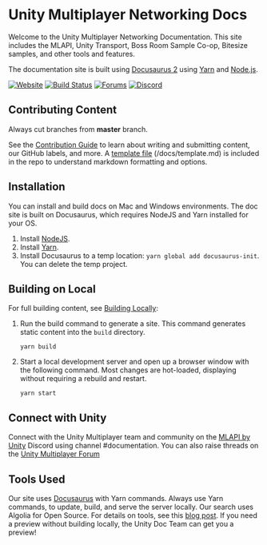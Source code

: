 # Unity Multiplayer Networking Docs

Welcome to the Unity Multiplayer Networking Documentation. This site includes the MLAPI, Unity Transport, Boss Room Sample Co-op, Bitesize samples, and other tools and features.

The documentation site is built using [Docusaurus 2](https://v2.docusaurus.io/) using [Yarn](https://yarnpkg.com/en/) and [Node.js](https://nodejs.org/en/download/). 

[![Website](https://img.shields.io/website?url=https%3A%2F%2Fdocs-multiplayer.unity3d.com%2F)](https://docs-multiplayer.unity3d.com/)
[![Build Status](https://jenkins-iaas.prd.it.unity3d.com/job/Multiplay/job/Multiplay-docs-prd/badge/icon)](https://jenkins-iaas.prd.it.unity3d.com/job/Multiplay/job/Multiplay-docs-prd/)
[![Forums](https://img.shields.io/badge/unity--forums-multiplayer-blue)](https://forum.unity.com/forums/multiplayer.26/)
[![Discord](https://img.shields.io/discord/449263083769036810.svg?label=discord&logo=discord&color=informational)](https://discord.gg/FM8SE9E)

## Contributing Content

Always cut branches from **master** branch. 

See the [Contribution Guide](https://github.com/Unity-Technologies/com.unity.multiplayer.docs/wiki) to learn about writing and submitting content, our GitHub labels, and more. A [template file](https://github.com/Unity-Technologies/com.unity.multiplayer.docs/blob/master/docs/template.md) (/docs/template.md) is included in the repo to understand markdown formatting and options.

## Installation

You can install and build docs on Mac and Windows environments. The doc site is built on Docusaurus, which requires NodeJS and Yarn installed for your OS.

1. Install [NodeJS](https://nodejs.org/en/download/).
1. Install [Yarn](https://yarnpkg.com/en/).
1. Install Docusaurus to a temp location: `yarn global add docusaurus-init`. You can delete the temp project.

## Building on Local

For full building content, see [Building Locally](https://github.com/Unity-Technologies/com.unity.multiplayer.docs/wiki/Building-Locally):

1. Run the build command to generate a site. This command generates static content into the `build` directory.

    ```console
    yarn build
    ```

2. Start a local development server and open up a browser window with the following command. Most changes are hot-loaded, displaying without requiring a rebuild and restart.

    ```console
    yarn start
    ```

## Connect with Unity 

Connect with the Unity Multiplayer team and community on the [MLAPI by Unity](http://discord.mlapi.network/) Discord using channel #documentation. You can also raise threads on the [Unity Multiplayer Forum](https://forum.unity.com/forums/multiplayer.26/)

## Tools Used

Our site uses [Docusaurus](https://docusaurus.io/) with Yarn commands. Always use Yarn commands, to update, build, and serve the server locally. Our search uses Algolia for Open Source. For details on tools, see this [blog post](https://docs-multiplayer.unity3d.com/blog/2021/02/11/welcome). If you need a preview without building locally, the Unity Doc Team can get you a preview!
